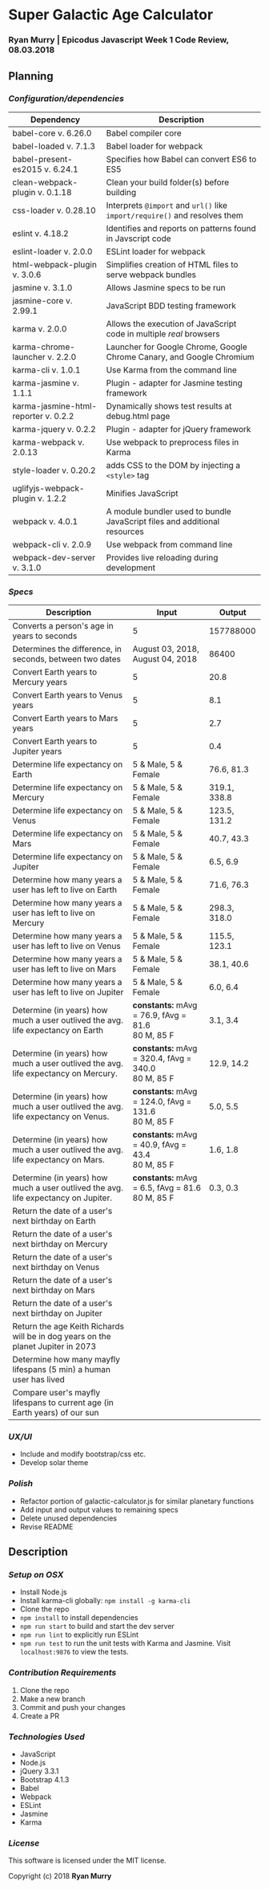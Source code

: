 # Super Galactic Age Calculator

### **Ryan Murry** | Epicodus Javascript Week 1 Code Review, 08.03.2018

## Planning


### *Configuration/dependencies*

  | Dependency                           | Description                                                                |
  | ------------------------------------ | -------------------------------------------------------------------------- |
  | babel-core v. 6.26.0                 | Babel compiler core                                                        |
  | babel-loaded v. 7.1.3                | Babel loader for webpack                                                   |
  | babel-present-es2015 v. 6.24.1       | Specifies how Babel can convert ES6 to ES5                                 |
  | clean-webpack-plugin v. 0.1.18       | Clean your build folder(s) before building                                 |
  | css-loader v. 0.28.10                | Interprets `@import` and `url()` like `import/require()` and resolves them |
  | eslint v. 4.18.2                     | Identifies and reports on patterns found in Javscript code                 |
  | eslint-loader v. 2.0.0               | ESLint loader for webpack                                                  |
  | html-webpack-plugin v. 3.0.6         | Simplifies creation of HTML files to serve webpack bundles                 |
  | jasmine v. 3.1.0                     | Allows Jasmine specs to be run                                             |
  | jasmine-core v. 2.99.1               | JavaScript BDD testing framework                                           |
  | karma v. 2.0.0                       | Allows the execution of JavaScript code in multiple *real* browsers        |
  | karma-chrome-launcher v. 2.2.0       | Launcher for Google Chrome, Google Chrome Canary, and Google Chromium      |
  | karma-cli v. 1.0.1                   | Use Karma from the command line                                            |
  | karma-jasmine v. 1.1.1               | Plugin - adapter for Jasmine testing framework                             |
  | karma-jasmine-html-reporter v. 0.2.2 | Dynamically shows test results at debug.html page                          |
  | karma-jquery v. 0.2.2                | Plugin - adapter for jQuery framework                                      |
  | karma-webpack v. 2.0.13              | Use webpack to preprocess files in Karma                                   |
  | style-loader v. 0.20.2               | adds CSS to the DOM by injecting a `<style>` tag                           |
  | uglifyjs-webpack-plugin v. 1.2.2     | Minifies JavaScript                                                        |
  | webpack v. 4.0.1                     | A module bundler used to bundle JavaScript files and additional resources  |
  | webpack-cli v. 2.0.9                 | Use webpack from command line                                              |
  | webpack-dev-server v. 3.1.0          | Provides live reloading during development                                 |

### *Specs*

  | Description                                                                        | Input                                     | Output       |
  | ---------------------------------------------------------------------------------- | ----------------------------------------- | ------------ |
  | Converts a person's age in years to seconds                                        | 5                                         | 157788000    |
  | Determines the difference, in seconds, between two dates                           | August 03, 2018, August 04, 2018          | 86400        |
  | Convert Earth years to Mercury years                                               | 5                                         | 20.8         |
  | Convert Earth years to Venus years                                                 | 5                                         | 8.1          |
  | Convert Earth years to Mars years                                                  | 5                                         | 2.7          |
  | Convert Earth years to Jupiter years                                               | 5                                         | 0.4          |
  | Determine life expectancy on Earth                                                 | 5 & Male, 5 & Female                      | 76.6, 81.3   |
  | Determine life expectancy on Mercury                                               | 5 & Male, 5 & Female                      | 319.1, 338.8 |
  | Determine life expectancy on Venus                                                 | 5 & Male, 5 & Female                      | 123.5, 131.2 |
  | Determine life expectancy on Mars                                                  | 5 & Male, 5 & Female                      | 40.7, 43.3   |
  | Determine life expectancy on Jupiter                                               | 5 & Male, 5 & Female                      | 6.5, 6.9     |
  | Determine how many years a user has left to live on Earth                          | 5 & Male, 5 & Female                      | 71.6, 76.3   |
  | Determine how many years a user has left to live on Mercury                        | 5 & Male, 5 & Female                      | 298.3, 318.0 |
  | Determine how many years a user has left to live on Venus                          | 5 & Male, 5 & Female                      | 115.5, 123.1 |
  | Determine how many years a user has left to live on Mars                           | 5 & Male, 5 & Female                      | 38.1, 40.6   |
  | Determine how many years a user has left to live on Jupiter                        | 5 & Male, 5 & Female                      | 6.0, 6.4     |
  | Determine (in years) how much a user outlived the avg. life expectancy on Earth    | **constants:** mAvg = 76.9, fAvg = 81.6 <br> 80 M, 85 F   | 3.1, 3.4     |
  | Determine (in years) how much a user outlived the avg. life expectancy on Mercury. | **constants:** mAvg = 320.4, fAvg = 340.0 <br> 80 M, 85 F | 12.9, 14.2   |
  | Determine (in years) how much a user outlived the avg. life expectancy on Venus.   | **constants:** mAvg = 124.0, fAvg = 131.6 <br> 80 M, 85 F | 5.0, 5.5     |
  | Determine (in years) how much a user outlived the avg. life expectancy on Mars.    | **constants:** mAvg = 40.9, fAvg = 43.4 <br> 80 M, 85 F   | 1.6, 1.8     |
  | Determine (in years) how much a user outlived the avg. life expectancy on Jupiter. | **constants:** mAvg = 6.5, fAvg = 81.6 <br> 80 M, 85 F    | 0.3, 0.3     |
  | Return the date of a user's next birthday on Earth                                 |                                           |              |
  | Return the date of a user's next birthday on Mercury                               |                                           |              |
  | Return the date of a user's next birthday on Venus                                 |                                           |              |
  | Return the date of a user's next birthday on Mars                                  |                                           |              |
  | Return the date of a user's next birthday on Jupiter                               |                                           |              |
  | Return the age Keith Richards will be in dog years on the planet Jupiter in 2073   |                                           |              |
  | Determine how many mayfly lifespans (5 min) a human user has lived                 |                                           |              |
  | Compare user's mayfly lifespans to current age (in Earth years) of our sun         |                                           |              |


 ### *UX/UI*
  * Include and modify bootstrap/css etc.
  * Develop solar theme

### *Polish*
  * Refactor portion of galactic-calculator.js for similar planetary functions
  * Add input and output values to remaining specs
  * Delete unused dependencies
  * Revise README

## Description

### *Setup on OSX*

* Install Node.js
* Install karma-cli globally: `npm install -g karma-cli`
* Clone the repo
* `npm install` to install dependencies
* `npm run start` to build and start the dev server
* `npm run lint` to explicitly run ESLint
* `npm run test` to run the unit tests with Karma and Jasmine. Visit `localhost:9876` to view the tests.

### *Contribution Requirements*

1. Clone the repo
2. Make a new branch
3. Commit and push your changes
4. Create a PR

### *Technologies Used*

* JavaScript
* Node.js
* jQuery 3.3.1
* Bootstrap 4.1.3
* Babel
* Webpack
* ESLint
* Jasmine
* Karma

### *License*

This software is licensed under the MIT license.

Copyright (c) 2018 **Ryan Murry**